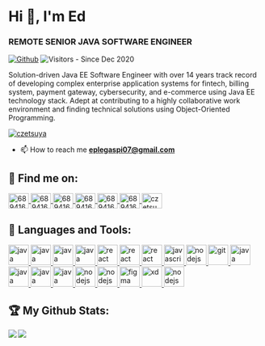 <h1>Hi 👋, I'm Ed</h1>
<h3>REMOTE SENIOR JAVA SOFTWARE ENGINEER</h3>

[![Github](https://img.shields.io/github/followers/czetsuya?label=Followers&logo=Github)](https://github.com/czetsuya)
![Visitors](https://visitor-badge.laobi.icu/badge?page_id=czetsuya) - Since Dec 2020

<p>Solution-driven Java EE Software Engineer with over 14 years track record of developing complex enterprise application systems for fintech, billing system, payment gateway, cybersecurity, and e-commerce using Java EE technology stack. Adept at contributing to a highly collaborative work environment and finding technical solutions using Object-Oriented Programming.</p>

<p>
  <a href="https://github.com/czetsuya/github-profile-trophy"><img src="https://github-profile-trophy.vercel.app/?username=czetsuya" alt="czetsuya" /></a> 
</p>

- 📫 How to reach me **eplegaspi07@gmail.com**

## :email: Find me on:
<a href="https://www.linkedin.com/in/czetsuya" target="blank">
	<img align="center" src="https://cdn.jsdelivr.net/npm/simple-icons@3.0.1/icons/linkedin.svg" alt="689416" height="30" width="40" />
</a>
<a href="https://www.facebook.com/czetsuya" target="blank">
	<img align="center" src="https://cdn.jsdelivr.net/npm/simple-icons@3.0.1/icons/facebook.svg" alt="689416" height="30" width="40" />
</a>
<a href="https://stackoverflow.com/users/689416" target="blank">
	<img align="center" src="https://cdn.jsdelivr.net/npm/simple-icons@3.0.1/icons/stackoverflow.svg" alt="689416" height="30" width="40" />
</a>
<a href="https://www.youtube.com/channel/UCohlQvNpYzRzPWZTX5mBSsg" target="blank">
	<img align="center" src="https://cdn.jsdelivr.net/npm/simple-icons@3.0.1/icons/youtube.svg" alt="689416" height="30" width="40" />
</a>
<a href="http://twitter.com/czetsuya" target="blank">
	<img align="center" src="https://cdn.jsdelivr.net/npm/simple-icons@3.0.1/icons/twitter.svg" alt="689416" height="30" width="40" />
</a>
<a href="http://czetsuya-tech.blogspot.com/" target="blank">
	<img align="center" src="https://cdn.jsdelivr.net/npm/simple-icons@3.0.1/icons/blogger.svg" alt="689416" height="30" width="40" />
</a>	
<a href="https://dribbble.com/czetsuya" target="blank">
	<img align="center" src="https://cdn.jsdelivr.net/npm/simple-icons@3.0.1/icons/dribbble.svg" alt="czetsuya" height="30" width="40" />
</a>


## 🧰 Languages and Tools:
<p align="left">
	<a href="https://www.java.com/en/" target="_blank">
		<img src="https://devicons.github.io/devicon/devicon.git/icons/java/java-original-wordmark.svg" alt="java" width="40" height="40"/>
	</a>
	<a href="https://www.postgresql.org/" target="_blank">
		<img src="https://devicons.github.io/devicon/devicon.git/icons/postgresql/postgresql-original-wordmark.svg" alt="java" width="40" height="40"/>
	</a>
	<a href="https://www.mysql.com/" target="_blank">
		<img src="https://devicons.github.io/devicon/devicon.git/icons/mysql/mysql-original-wordmark.svg" alt="java" width="40" height="40"/>
	</a>
	<a href="https://www.mongodb.com/" target="_blank">
		<img src="https://devicons.github.io/devicon/devicon.git/icons/mongodb/mongodb-original-wordmark.svg" alt="java" width="40" height="40"/>
	</a>
	<a href="https://reactjs.org/" target="_blank">
		<img src="https://devicons.github.io/devicon/devicon.git/icons/react/react-original-wordmark.svg" alt="react" width="40" height="40"/>
	</a>
	<a href="https://redux.js.org/" target="_blank">
		<img src="https://devicons.github.io/devicon/devicon.git/icons/redux/redux-original.svg" alt="react" width="40" height="40"/>
	</a>
	<a href="https://angular.io/" target="_blank">
		<img src="https://devicons.github.io/devicon/devicon.git/icons/angularjs/angularjs-original-wordmark.svg" alt="react" width="40" height="40"/>
	</a>
	<a href="https://developer.mozilla.org/en-US/docs/Web/JavaScript" target="_blank">
		<img src="https://devicons.github.io/devicon/devicon.git/icons/javascript/javascript-original.svg" alt="javascript" width="40" height="40"/>
	</a>
	<a href="https://nodejs.org" target="_blank">
		<img src="https://devicons.github.io/devicon/devicon.git/icons/nodejs/nodejs-original-wordmark.svg" alt="nodejs" width="40" height="40"/>
	</a>
	<a href="https://git-scm.com/" target="_blank">
		<img src="https://www.vectorlogo.zone/logos/git-scm/git-scm-icon.svg" alt="git" width="40" height="40"/>
	</a>
	<a href="https://www.github.com/" target="_blank">
		<img src="https://devicons.github.io/devicon/devicon.git/icons/github/github-original-wordmark.svg" alt="java" width="40" height="40"/>
	</a>
	<a href="https://www.gitlab.com/" target="_blank">
		<img src="https://devicons.github.io/devicon/devicon.git/icons/gitlab/gitlab-original-wordmark.svg" alt="java" width="40" height="40"/>
	</a>
	<a href="https://bitbucket.org/" target="_blank">
		<img src="https://devicons.github.io/devicon/devicon.git/icons/bitbucket/bitbucket-original-wordmark.svg" alt="java" width="40" height="40"/>
	</a>
	<a href="https://travis-ci.com/" target="_blank">
		<img src="https://devicons.github.io/devicon/devicon.git/icons/travis/travis-plain-wordmark.svg" alt="java" width="40" height="40"/>
	</a>
	<a href="https://aws.amazon.com/" target="_blank">
		<img src="https://devicons.github.io/devicon/devicon.git/icons/amazonwebservices/amazonwebservices-original-wordmark.svg" alt="nodejs" width="40" height="40"/>
	</a>
	<a href="https://www.docker.com/" target="_blank">
		<img src="https://devicons.github.io/devicon/devicon.git/icons/docker/docker-original-wordmark.svg" alt="nodejs" width="40" height="40"/>
	</a>
	<a href="https://www.figma.com/" target="_blank">
		<img src="https://www.vectorlogo.zone/logos/figma/figma-icon.svg" alt="figma" width="40" height="40"/>
	</a>
	<a href="https://www.adobe.com/products/xd.html" target="_blank">
		<img src="https://cdn.worldvectorlogo.com/logos/adobe-xd.svg" alt="xd" width="40" height="40"/>
	</a>
	<a href="https://wordpress.org/" target="_blank">
		<img src="https://devicons.github.io/devicon/devicon.git/icons/wordpress/wordpress-original.svg" alt="nodejs" width="40" height="40"/>
	</a>
</p>

## :trophy: My Github Stats:
<div>
<a href="https://github-readme-stats.vercel.app/api?username=czetsuya&count_private=true&show_icons=true&theme=tokyonight">
  <img  align="left" src="https://github-readme-stats.vercel.app/api?username=czetsuya&count_private=true&show_icons=true&theme=tokyonight" />
</a>
<a href="https://github-readme-stats.vercel.app/api/top-langs/?username=czetsuya&hide=php&theme=tokyonight">
  <img align="left" src="https://github-readme-stats.vercel.app/api/top-langs/?username=czetsuya&hide=php&theme=tokyonight" />
</a>
</div>
<!--
<img align="center" src="https://github-readme-stats.vercel.app/api?username=czetsuya&show_icons=true&theme=tokyonight" alt="czetsuya" />
-->
